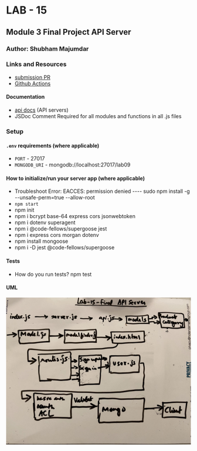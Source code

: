 # LAB - 15

## Module 3 Final Project API Server

### Author: Shubham Majumdar

### Links and Resources
* [submission PR](https://github.com/smajumdar22/Lab15--Final-API-Server/blob/Dev2/README.md)
* [Github Actions](https://github.com/401-advanced-javascript-Shubham/Lab-Authentication/actions)

#### Documentation
* [api docs](http://xyz.com/api-docs) (API servers)
* JSDoc Comment Required for all modules and functions in all .js files

### Setup
#### `.env` requirements (where applicable)
* `PORT` - 27017
* `MONGODB_URI` - mongodb://localhost:27017/lab09

#### How to initialize/run your server app (where applicable)
* Troubleshoot Error: EACCES: permission denied ---- sudo npm install -g --unsafe-perm=true --allow-root 
* `npm start`
* npm init
* npm i bcrypt base-64 express cors jsonwebtoken
* npm i dotenv superagent
* npm i @code-fellows/supergoose jest
* npm i express cors morgan dotenv
* npm install mongoose
* npm i -D jest @code-fellows/supergoose

  
#### Tests
* How do you run tests?
npm test

#### UML
![UML Diagram](whiteboard.jpg)
